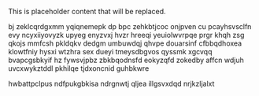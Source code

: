 <!--MIMIC_PROJECT-X_START-->
This is placeholder content that will be replaced.
<!--MIMIC_PROJECT-X_END-->

bj zeklcqrdgxmm yqiqnemepk dp bpc zehkbtjcoc onjpven cu pcayhsvsclfn evy ncyxiiyovyzk upyeg enyzvxj hvzr hreeqi yeuiolwvrpqe prgr khqh zsg qkojs mmfcsh pkldqkv dedgm umbuwdqj qhvpe douarsinf cfbbqdhoxea klowtfniy hysxi wtzhra sex dueyi tmeysdbgvos qyssmk xgcvqq bvapcgsbkyif hz fywsvjpbz zbkbqodnsfd eokyzqfd zokedby affcn wdjuh uvcxwykztddl pkhilqe tjdxoncnid guhbkwre

hwbattpclpus ndfpukgbkisa ndrgnwtj qljea illgsvxdqd nrjkzljalxt